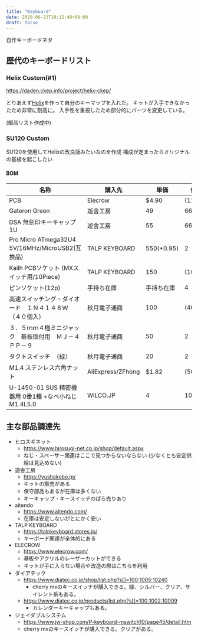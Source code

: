 ```yaml
---
title: "Keyboard"
date: 2020-06-23T10:15:40+09:00
draft: false
---
```


自作キーボードネタ

## 歴代のキーボードリスト
### Helix Custom(#1)
https://daden.ckep.info/project/helix-ckep/

とりあえず[Helix](https://github.com/MakotoKurauchi/helix)を作って自分のキーマップを入れた。
キットが入手できなかったため非常に割高に。
入手性を重視したため部分的にパーツを変更している。

(部品リスト作成中)

### SU120 Custom
SU120を使用してHelixの改良版みたいなのを作成
構成が定まったらオリジナルの基板を起こしたい
#### BOM
| 名称 | 購入先 | 単価 | 個数 |
| -------- | -------- | -------- | -------- |
| PCB | Elecrow | $4.90 | (11*)1 |
| Gateron Green | 遊舎工房 | 49 | 66 |
| DSA 無刻印キーキャップ 1U | 遊舎工房 | 55 | 66 |
| Pro Micro ATmega32U4 5V/16MHz/MicroUSB2(互換品) | TALP KEYBOARD | 550(*0.95) | 2 |
| Kailh PCBソケット (MXスイッチ用/10Piece) | TALP KEYBOARD | 150 | (10*)12 |
| ピンソケット(12p) | 手持ち在庫 | 手持ち在庫 | 4 |
| 高速スイッチング・ダイオード　１Ｎ４１４８Ｗ　（４０個入） | 秋月電子通商 | 100 | (40*)3 |
| ３．５ｍｍ４極ミニジャック　基板取付用　ＭＪ－４ＰＰ－９ | 秋月電子通商 | 50 | 2 |
| タクトスイッチ　（緑） | 秋月電子通商 | 20 | 2 |
| M1.4 ステンレス六角ナット | AliExpress/ZFhong | $1.82 | (50)*2 |
| U-1450-01 SUS 精密機器用 0番1種 +なべ小ねじ M1.4L5.0 | WILCO.JP | 4 | 100 |

## 主な部品調達先
* ヒロスギネット
  * https://www.hirosugi-net.co.jp/shop/default.aspx
  * ねじ・スペーサー関連はここで見つからないならない
    (少なくとも安定供給は見込めない)
* 遊舎工房
  * https://yushakobo.jp/
  * キットの販売がある
  * 保守部品もあるが在庫は多くない
  * キーキャップ・キースイッチのばら売りあり
* aitendo
  * https://www.aitendo.com/
  * 在庫は安定しないがとにかく安い
* TALP KEYBOARD
  * https://talpkeyboard.stores.jp/
  * キーボード関連が全体的にある
* ELECROW
  * https://www.elecrow.com/
  * 基板やアクリルのレーザーカットができる
  * キットが手に入らない場合や改造の際はこちらを利用
* ダイアテック
  * https://www.diatec.co.jp/shop/list.php?s[]=100:1005:10240
    * cherry mxのキースイッチが購入できる。緑、シルバー、クリア、サイレント系もある。
  * https://www.diatec.co.jp/products/list.php?s[]=100:1002:10009
      * カレンダーキーキャップもある。
* ジェイダブルシステム
  * https://www.jw-shop.com/P-keyboard-mswitch10/page45/detail.htm
  * cherry mxのキースイッチが購入できる。クリアがある。

